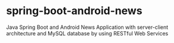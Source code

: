 # spring-boot-android-news
Java Spring Boot and Android News Application with server-client architecture and MySQL database by using RESTful Web Services

